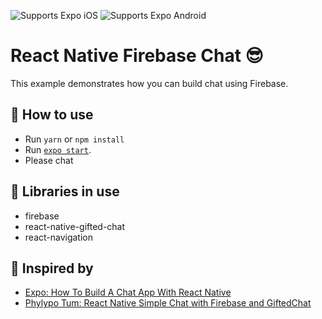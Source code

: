 <p>
  <!-- iOS -->
  <img alt="Supports Expo iOS" longdesc="Supports Expo iOS" src="https://img.shields.io/badge/iOS-4630EB.svg?style=flat-square&logo=APPLE&labelColor=999999&logoColor=fff" />
  <!-- Android -->
  <img alt="Supports Expo Android" longdesc="Supports Expo Android" src="https://img.shields.io/badge/Android-4630EB.svg?style=flat-square&logo=ANDROID&labelColor=A4C639&logoColor=fff" />
</p>

# React Native Firebase Chat 😎

This example demonstrates how you can build chat using Firebase.

## 🚀 How to use

- Run `yarn` or `npm install`
- Run [`expo start`](https://docs.expo.dev/versions/latest/workflow/expo-cli/).
- Please chat

## 🔌 Libraries in use

- firebase
- react-native-gifted-chat
- react-navigation

## 📝 Inspired by
- [Expo: How To Build A Chat App With React Native](https://blog.expo.io/how-to-build-a-chat-app-with-react-native-3ef8604ebb3c) 
- [Phylypo Tum: React Native Simple Chat with Firebase and GiftedChat](https://medium.com/@phylypo/react-native-simple-chat-with-firebase-and-giftedchat-f7dbdff2883a)
